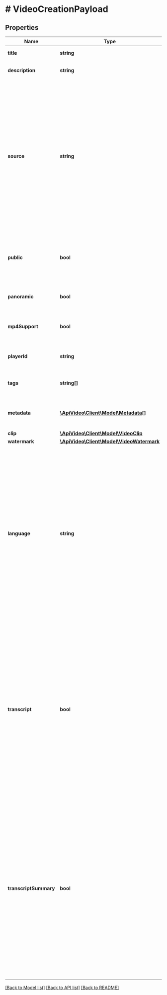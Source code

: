 # # VideoCreationPayload

## Properties

Name | Type | Description | Notes
------------ | ------------- | ------------- | -------------
**title** | **string** | The title of your new video. |
**description** | **string** | A brief description of your video. | [optional]
**source** | **string** | You can either add a video already on the web, by entering the URL of the video, or you can also enter the &#x60;videoId&#x60; of one of the videos you already have on your api.video acccount, and this will generate a copy of your video. Creating a copy of a video can be especially useful if you want to keep your original video and trim or apply a watermark onto the copy you would create. | [optional]
**public** | **bool** | Default: True. If set to &#x60;false&#x60; the video will become private. More information on private videos can be found [here](https://docs.api.video/delivery/video-privacy-access-management) | [optional] [default to true]
**panoramic** | **bool** | Indicates if your video is a 360/immersive video. | [optional] [default to false]
**mp4Support** | **bool** | Enables mp4 version in addition to streamed version. | [optional] [default to true]
**playerId** | **string** | The unique identification number for your video player. | [optional]
**tags** | **string[]** | A list of tags you want to use to describe your video. | [optional]
**metadata** | [**\ApiVideo\Client\Model\Metadata[]**](Metadata.md) | A list of key value pairs that you use to provide metadata for your video. | [optional]
**clip** | [**\ApiVideo\Client\Model\VideoClip**](VideoClip.md) |  | [optional]
**watermark** | [**\ApiVideo\Client\Model\VideoWatermark**](VideoWatermark.md) |  | [optional]
**language** | **string** | Use this parameter to set the language of the video. When this parameter is set, the API creates a transcript of the video using the language you specify. You must use the [IETF language tag](https://en.wikipedia.org/wiki/IETF_language_tag) format.  &#x60;language&#x60; is a permanent attribute of the video. You can update it to another language using the [&#x60;PATCH /videos/{videoId}&#x60;](https://docs.api.video/reference/api/Videos#update-a-video-object) operation. This triggers the API to generate a new transcript using a different language. | [optional]
**transcript** | **bool** | Use this parameter to enable transcription.   - When &#x60;true&#x60;, the API generates a transcript for the video. - The default value is &#x60;false&#x60;. - If you define a video language using the &#x60;language&#x60; parameter, the API uses that language to transcribe the video. If you do not define a language, the API detects it based on the video.  - When the API generates a transcript, it will be available as a caption for the video. | [optional]
**transcriptSummary** | **bool** | Use this parameter to enable summarization. We recommend using this parameter together with &#x60;transcript: true&#x60;.  - When &#x60;true&#x60;, the API generates a summary for the video, based on the transcription. - The default value is &#x60;false&#x60;. - If you define a video language using the &#x60;language&#x60; parameter, the API uses that language to summarize the video. If you do not define a language, the API detects it based on the video. | [optional]

[[Back to Model list]](../../README.md#models) [[Back to API list]](../../README.md#endpoints) [[Back to README]](../../README.md)
